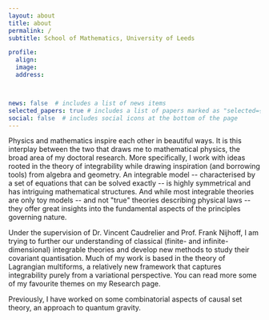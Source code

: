 ```yaml
---
layout: about
title: about
permalink: /
subtitle: School of Mathematics, University of Leeds

profile:
  align:
  image:
  address:



news: false  # includes a list of news items
selected_papers: true # includes a list of papers marked as "selected={true}"
social: false  # includes social icons at the bottom of the page
---
```


Physics and mathematics inspire each other in beautiful ways. It is this interplay between the two that draws me to mathematical physics, the broad area of my doctoral research. More specifically, I work with ideas rooted in the theory of integrability while drawing inspiration (and borrowing tools) from algebra and geometry. An integrable model -- characterised by a set of equations that can be solved exactly -- is highly symmetrical and has intriguing mathematical structures. And while most integrable theories are only toy models -- and not "true" theories describing physical laws -- they offer great insights into the fundamental aspects of the principles governing nature.

Under the supervision of Dr. Vincent Caudrelier and Prof. Frank Nijhoff, I am trying to further our understanding of classical (finite- and infinite-dimensional) integrable theories and develop new methods to study their covariant quantisation. Much of my work is based in the theory of Lagrangian multiforms, a relatively new framework that captures integrability purely from a variational perspective. You can read more some of my favourite themes on my Research page.

Previously, I have worked on some combinatorial aspects of causal set theory, an approach to quantum gravity. 
